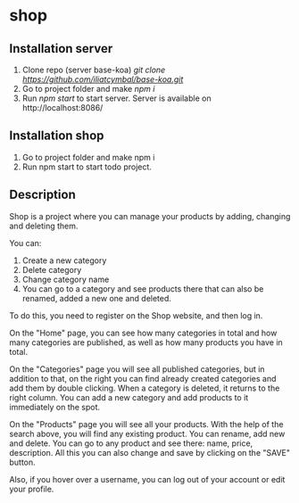 # shop

## Installation server
1) Clone repo (server base-koa) *git clone https://github.com/iliatcymbal/base-koa.git*
2) Go to project folder and make *npm i*
3) Run *npm start* to start server. Server is available on http://localhost:8086/

## Installation shop
1) Go to project folder and make npm i
2) Run npm start to start todo project.

## Description
Shop is a project where you can manage your products by adding, changing and deleting them.
 
You can:
1) Create a new category
2) Delete category
3) Change category name
4) You can go to a category and see products there that can also be renamed, added a new one and deleted.

To do this, you need to register on the Shop website, and then log in.

On the "Home" page, you can see how many categories in total and how many categories are published, as well as how many products you have in total.

On the "Categories" page you will see all published categories, but in addition to that, on the right you can find already created categories and add them by double clicking. When a category is deleted, it returns to the right column.
You can add a new category and add products to it immediately on the spot.

On the "Products" page you will see all your products. With the help of the search above, you will find any existing product.
You can rename, add new and delete.
You can go to any product and see there:
name, price, description. All this you can also change and save by clicking on the "SAVE" button.

Also, if you hover over a username, you can log out of your account or edit your profile.
